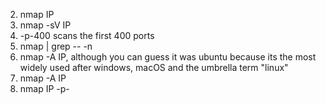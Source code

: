 2) nmap IP
3) nmap -sV IP
4) -p-400 scans the first 400 ports
5) nmap | grep -- -n
6) nmap -A IP, although you can guess it was ubuntu because its the most widely used after windows, macOS and the umbrella term "linux"
7) nmap -A IP
8) nmap IP -p-
